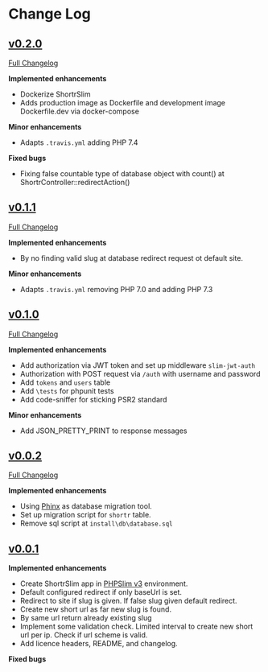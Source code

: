 # Change Log

## [v0.2.0](https://github.com/ndege/shortr-slim/tree/v0.2.0)

[Full Changelog](https://github.com/ndege/shortr-slim/compare/v0.1.1...v0.2.0)

**Implemented enhancements**

* Dockerize ShortrSlim
* Adds production image as Dockerfile and development image Dockerfile.dev via docker-compose

**Minor enhancements**

* Adapts `.travis.yml` adding PHP 7.4

**Fixed bugs**

* Fixing false countable type of database object with count() at ShortrController::redirectAction() 

## [v0.1.1](https://github.com/ndege/shortr-slim/tree/v0.1.0)

[Full Changelog](https://github.com/ndege/shortr-slim/compare/v0.1.0...v0.1.1)

**Implemented enhancements**

* By no finding valid slug at database redirect request ot default site.

**Minor enhancements**

* Adapts `.travis.yml` removing PHP 7.0 and adding PHP 7.3

## [v0.1.0](https://github.com/ndege/shortr-slim/tree/v0.1.0)

[Full Changelog](https://github.com/ndege/shortr-slim/compare/v0.0.2...v0.1.0)

**Implemented enhancements**

* Add authorization via JWT token and set up middleware `slim-jwt-auth`
* Authorization with POST request via `/auth` with username and password
* Add `tokens` and `users` table
* Add `\tests` for phpunit tests
* Add code-sniffer for sticking PSR2 standard

**Minor enhancements**

* Add JSON_PRETTY_PRINT to response messages

## [v0.0.2](https://github.com/ndege/shortr-slim/tree/v0.0.2)

[Full Changelog](ttps://github.com/ndege/shortr-slim/compare/v0.0.1...v0.0.2)

**Implemented enhancements**

* Using [Phinx](https://phinx.org) as database migration tool.
* Set up migration script for `shortr` table.
* Remove sql script at `install\db\database.sql`

## [v0.0.1](https://github.com/ndege/shortr-slim/tree/v0.0.1)

**Implemented enhancements**

* Create ShortrSlim app in [PHPSlim v3](https://www.slimframework.com/) environment.
* Default configured redirect if only baseUrl is set.
* Redirect to site if slug is given. If false slug given default redirect.
* Create new short url as far new slug is found.
* By same url return already existing slug
* Implement some validation check. Limited interval to create new short url per ip. Check if url scheme is valid.
* Add licence  headers, README, and changelog.

**Fixed bugs**
